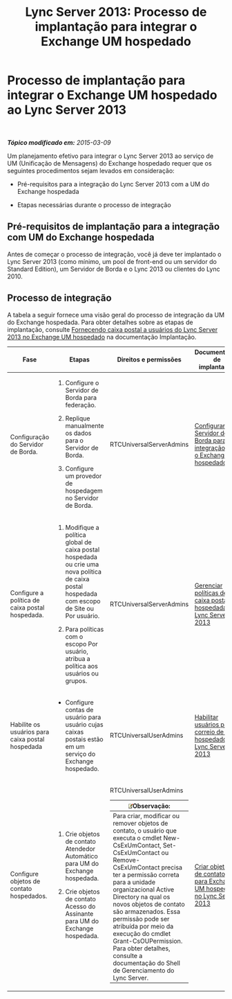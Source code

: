 ﻿---
title: 'Lync Server 2013: Processo de implantação para integrar o Exchange UM hospedado'
TOCTitle: Processo de implantação para integrar o Exchange UM hospedado
ms:assetid: dbec9c38-7f66-419d-b8c3-c61380052cac
ms:mtpsurl: https://technet.microsoft.com/pt-br/library/Gg398968(v=OCS.15)
ms:contentKeyID: 49308312
ms.date: 05/19/2016
mtps_version: v=OCS.15
ms.translationtype: HT
---

# Processo de implantação para integrar o Exchange UM hospedado ao Lync Server 2013

 

_**Tópico modificado em:** 2015-03-09_

Um planejamento efetivo para integrar o Lync Server 2013 ao serviço de UM (Unificação de Mensagens) do Exchange hospedado requer que os seguintes procedimentos sejam levados em consideração:

  - Pré-requisitos para a integração do Lync Server 2013 com a UM do Exchange hospedada

  - Etapas necessárias durante o processo de integração

## Pré-requisitos de implantação para a integração com UM do Exchange hospedada

Antes de começar o processo de integração, você já deve ter implantado o Lync Server 2013 (como mínimo, um pool de front-end ou um servidor do Standard Edition), um Servidor de Borda e o Lync 2013 ou clientes do Lync 2010.

## Processo de integração

A tabela a seguir fornece uma visão geral do processo de integração da UM do Exchange hospedada. Para obter detalhes sobre as etapas de implantação, consulte [Fornecendo caixa postal a usuários do Lync Server 2013 no Exchange UM hospedado](lync-server-2013-providing-lync-server-users-voice-mail-on-hosted-exchange-um.md) na documentação Implantação.


<table>
<colgroup>
<col style="width: 25%" />
<col style="width: 25%" />
<col style="width: 25%" />
<col style="width: 25%" />
</colgroup>
<thead>
<tr class="header">
<th>Fase</th>
<th>Etapas</th>
<th>Direitos e permissões</th>
<th>Documentação de implantação</th>
</tr>
</thead>
<tbody>
<tr class="odd">
<td><p>Configuração do Servidor de Borda.</p></td>
<td><ol>
<li><p>Configure o Servidor de Borda para federação.</p></li>
<li><p>Replique manualmente os dados para o Servidor de Borda.</p></li>
<li><p>Configure um provedor de hospedagem no Servidor de Borda.</p></li>
</ol></td>
<td><p>RTCUniversalServerAdmins</p></td>
<td><p><a href="lync-server-2013-configure-the-edge-server-for-integration-with-hosted-exchange-um.md">Configurar Servidor de Borda para integração com o Exchange UM hospedado</a></p></td>
</tr>
<tr class="even">
<td><p>Configure a política de caixa postal hospedada.</p></td>
<td><ol>
<li><p>Modifique a política global de caixa postal hospedada ou crie uma nova política de caixa postal hospedada com escopo de Site ou Por usuário.</p></li>
<li><p>Para políticas com o escopo Por usuário, atribua a política aos usuários ou grupos.</p></li>
</ol></td>
<td><p>RTCUniversalServerAdmins</p></td>
<td><p><a href="lync-server-2013-manage-hosted-voice-mail-policies.md">Gerenciar políticas de caixa postal hospedada no Lync Server 2013</a></p></td>
</tr>
<tr class="odd">
<td><p>Habilite os usuários para caixa postal hospedada</p></td>
<td><ul>
<li><p>Configure contas de usuário para usuário cujas caixas postais estão em um serviço do Exchange hospedado.</p></li>
</ul></td>
<td><p>RTCUniversalUserAdmins</p></td>
<td><p><a href="lync-server-2013-enable-users-for-hosted-voice-mail.md">Habilitar usuários para correio de voz hospedado no Lync Server 2013</a></p></td>
</tr>
<tr class="even">
<td><p>Configure objetos de contato hospedados.</p></td>
<td><ol>
<li><p>Crie objetos de contato Atendedor Automático para UM do Exchange hospedada.</p></li>
<li><p>Crie objetos de contato Acesso do Assinante para UM do Exchange hospedada.</p></li>
</ol></td>
<td><p>RTCUniversalUserAdmins</p>
<div class="alert">
<table>
<thead>
<tr class="header">
<th><img src="images/Gg425756.note(OCS.15).gif" title="note" alt="note" />Observação:</th>
</tr>
</thead>
<tbody>
<tr class="odd">
<td>Para criar, modificar ou remover objetos de contato, o usuário que executa o cmdlet New-CsExUmContact, Set-CsExUmContact ou Remove-CsExUmContact precisa ter a permissão correta para a unidade organizacional Active Directory na qual os novos objetos de contato são armazenados. Essa permissão pode ser atribuída por meio da execução do cmdlet Grant-CsOUPermission. Para obter detalhes, consulte a documentação do Shell de Gerenciamento do Lync Server.</td>
</tr>
</tbody>
</table>

</div></td>
<td><p><a href="lync-server-2013-create-contact-objects-for-hosted-exchange-um.md">Criar objetos de contato para Exchange UM hospedado no Lync Server 2013</a></p></td>
</tr>
</tbody>
</table>

